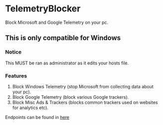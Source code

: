 # TelemetryBlocker
Block Microsoft and Google Telemetry on your pc.

## This is only compatible for Windows
### Notice
This MUST be ran as administrator as it edits your hosts file.

### Features
1. Block Windows Telemetry (stop Microsoft from collecting data about your pc).
2. Block Google Telemetry (block various Google trackers).
3. Block Misc Ads & Trackers (blocks common trackers used on websites for analytics etc).

Endpoints can be found in [here](https://github.com/Spencer-0003/TelemetryBlocker/blob/master/TelemetryBlocker/Endpoints.h)
